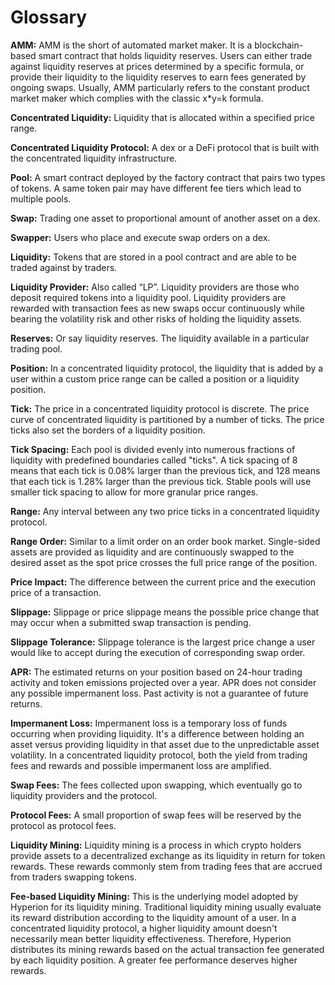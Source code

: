 # Glossary

**AMM:** AMM is the short of automated market maker. It is a blockchain-based smart contract that holds liquidity reserves. Users can either trade against liquidity reserves at prices determined by a specific formula, or provide their liquidity to the liquidity reserves to earn fees generated by ongoing swaps. Usually, AMM particularly refers to the constant product market maker which complies with the classic x\*y=k formula.

**Concentrated Liquidity:** Liquidity that is allocated within a specified price range.

**Concentrated Liquidity Protocol:** A dex or a DeFi protocol that is built with the concentrated liquidity infrastructure.

**Pool:** A smart contract deployed by the factory contract that pairs two types of tokens. A same token pair may have different fee tiers which lead to multiple pools.

**Swap:** Trading one asset to proportional amount of another asset on a dex.

**Swapper:** Users who place and execute swap orders on a dex.

**Liquidity:** Tokens that are stored in a pool contract and are able to be traded against by traders.

**Liquidity Provider:** Also called “LP”. Liquidity providers are those who deposit required tokens into a liquidity pool. Liquidity providers are rewarded with transaction fees as new swaps occur continuously while bearing the volatility risk and other risks of holding the liquidity assets.

**Reserves:** Or say liquidity reserves. The liquidity available in a particular trading pool.

**Position:** In a concentrated liquidity protocol, the liquidity that is added by a user within a custom price range can be called a position or a liquidity position.

**Tick:** The price in a concentrated liquidity protocol is discrete. The price curve of concentrated liquidity is partitioned by a number of ticks. The price ticks also set the borders of a liquidity position.

**Tick Spacing:** Each pool is divided evenly into numerous fractions of liquidity with predefined boundaries called "ticks". A tick spacing of 8 means that each tick is 0.08% larger than the previous tick, and 128 means that each tick is 1.28% larger than the previous tick. Stable pools will use smaller tick spacing to allow for more granular price ranges.

**Range:** Any interval between any two price ticks in a concentrated liquidity protocol.

**Range Order:** Similar to a limit order on an order book market. Single-sided assets are provided as liquidity and are continuously swapped to the desired asset as the spot price crosses the full price range of the position.

**Price Impact:** The difference between the current price and the execution price of a transaction.

**Slippage:** Slippage or price slippage means the possible price change that may occur when a submitted swap transaction is pending.

**Slippage Tolerance:** Slippage tolerance is the largest price change a user would like to accept during the execution of corresponding swap order.

**APR:** The estimated returns on your position based on 24-hour trading activity and token emissions projected over a year. APR does not consider any possible impermanent loss. Past activity is not a guarantee of future returns.

**Impermanent Loss:** Impermanent loss is a temporary loss of funds occurring when providing liquidity. It's a difference between holding an asset versus providing liquidity in that asset due to the unpredictable asset volatility. In a concentrated liquidity protocol, both the yield from trading fees and rewards and possible impermanent loss are amplified.

**Swap Fees:** The fees collected upon swapping, which eventually go to liquidity providers and the protocol.

**Protocol Fees:** A small proportion of swap fees will be reserved by the protocol as protocol fees.

**Liquidity Mining:** Liquidity mining is a process in which crypto holders provide assets to a decentralized exchange as its liquidity in return for token rewards. These rewards commonly stem from trading fees that are accrued from traders swapping tokens.

**Fee-based Liquidity Mining:** This is the underlying model adopted by Hyperion for its liquidity mining. Traditional liquidity mining usually evaluate its reward distribution according to the liquidity amount of a user. In a concentrated liquidity protocol, a higher liquidity amount doesn't necessarily mean better liquidity effectiveness. Therefore, Hyperion distributes its mining rewards based on the actual transaction fee generated by each liquidity position. A greater fee performance deserves higher rewards.
